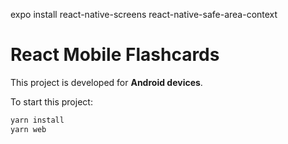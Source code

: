 expo install react-native-screens react-native-safe-area-context

# React Mobile Flashcards

This project is developed for **Android devices**.

To start this project:

```bash
yarn install
yarn web
```
